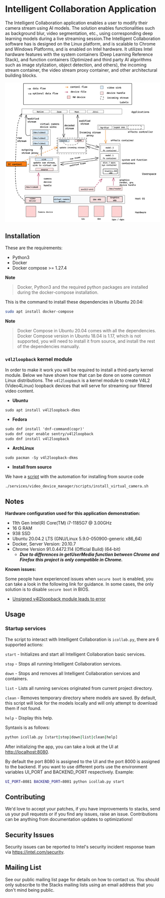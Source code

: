 # Intelligent Collaboration Application

The Intelligent Collaboration application enables a user to modify their camera stream using AI models. The solution  enables 
functionalities such as background blur, video segmentation, etc., using corresponding deep learning models during a live streaming session.The 
Intelligent Collaboration software has is designed on the Linux platform, and is scalable to Chrome and Windows Platforms, and is 
enabled on Intel hardware. It utilizes Intel hardware features with the system containers (Deep Learning Reference Stack), and function 
containers (Optimized and third party AI algorithms such as image stylization, object detection, and others), the incoming stream 
container, the video stream proxy container, and other architectural building blocks.

<img src="./icollab_arch.png" alt="intelligent collab architecture diagram" width="700"/>

## Installation

These are the requirements:

- Python3
- Docker
- Docker compose >= 1.27.4

**Note**

> Docker, Python3 and the required python packages are installed during the docker-compose installation.

This is the command to install these dependencies in Ubuntu 20.04:

```bash
sudo apt install docker-compose
```

**Note**

> Docker Compose in Ubuntu 20.04 comes with all the dependencies.
Docker Compose version in Ubuntu 18.04 is 1.17, which is not supported, you will need to install it from source, and install the rest of the dependencies manually.


### `v4l2loopback` kernel module

In order to make it work you will be required to install a third-party
kernel module. Below we have shown how that can be done on some common Linux distributions. The `v4l2loopback` is a kernel module to create V4L2 (Video4Linux) loopback devices that will serve for streaming our filtered video content.

- **Ubuntu**
```
sudo apt install v4l2loopback-dkms
```

- **Fedora**
```
sudo dnf install 'dnf-command(copr)'
sudo dnf copr enable sentry/v4l2loopback
sudo dnf install v4l2loopback
```

- **ArchLinux**
```
sudo pacman -Sy v4l2loopback-dkms
```

- **Install from source**

We have a [script](./services/video_device_manager/scripts/install_virtual_camera.sh)
with the automation for installing from source code
```
./services/video_device_manager/scripts/install_virtual_camera.sh
```

## Notes

**Hardware configuration used for this application demonstration:**

- 11th Gen Intel(R) Core(TM) i7-1185G7 @ 3.00GHz
- 16 G RAM
- 938 SSD
- Ubuntu 20.04.2 LTS (GNU/Linux 5.9.0-050900-generic x86_64)
- Docker, Server Version: 20.10.7
- Chrome Version 91.0.4472.114 (Official Build) (64-bit)
  - ***Due to differences in getUserMedia function between Chrome and Firefox this project is only compatible in Chrome.***

**Known issues:**

Some people have experienced issues when `secure boot` is enabled, you
can take a look in the following link for guidance. In some cases, the
only solution is to disable `secure boot` in BIOS.

- [Unsigned v4l2loopback module leads to error](https://github.com/umlaeute/v4l2loopback/issues/306)


## Usage

### Startup services

The script to interact with Intelligent Collaboration is `icollab.py`, there are 6 supported actions:

`start` - Initializes and start all Intelligent Collaboration basic services.

`stop` - Stops all running Intelligent Collaboration services.

`down` - Stops and removes all Intelligent Collaboration services and
containers.

`list` - Lists all running services originated from current project directory.

`clean` - Removes temporary directory where models are saved.
          By default, this script will look for the models locally and will
          only attempt to download them if not found.

`help` - Display this help.

Syntaxis is as follows:

```bash
python icollab.py [start|stop|down|list|clean|help]
```

After initializing the app, you can take a look at the UI at <http://localhost:8080>.

By default the port 8080 is assigned to the UI and the port 8000 is assigned to the backend.
If you want to use different ports use the environment variables UI_PORT and BACKEND_PORT respectively.
Example:

```bash
UI_PORT=8081 BACKEND_PORT=8001 python icollab.py start
```

## Contributing

We'd love to accept your patches, if you have improvements to stacks,
 send us your pull requests or if you find any issues, raise an issue. 
Contributions can be anything from documentation updates to 
optimizations!


## Security Issues

Security issues can be reported to Intel's security incident response team via
https://intel.com/security.


## Mailing List

See our public mailing list page for details on how to contact us. You should only subscribe to the
Stacks mailing lists using an email address that you don't mind being  public.

